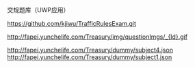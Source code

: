 交规题库（UWP应用）


https://github.com/kjiwu/TrafficRulesExam.git

http://fapei.yunchelife.com/Treasury/img/questionImgs/_{Id}.gif

http://fapei.yunchelife.com/Treasury/dummy/subject4.json
http://fapei.yunchelife.com/Treasury/dummy/subject1.json
